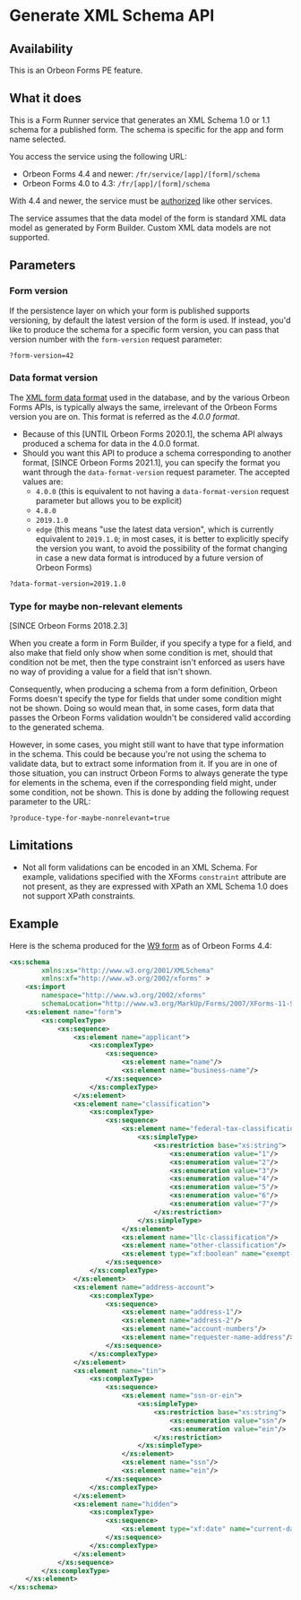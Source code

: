 # Generate XML Schema API

## Availability

This is an Orbeon Forms PE feature.

## What it does

This is a Form Runner service that generates an XML Schema 1.0 or 1.1 schema for a published form. The schema is specific for the app and form name selected.

You access the service using the following URL:

- Orbeon Forms 4.4 and newer: `/fr/service/[app]/[form]/schema`
- Orbeon Forms 4.0 to 4.3: `/fr/[app]/[form]/schema`

With 4.4 and newer, the service must be [authorized](../../../xml-platform/controller/authorization-of-pages-and-services.md) like other services.

The service assumes that the data model of the form is standard XML data model as generated by Form Builder. Custom XML data models are not supported.

## Parameters

### Form version

If the persistence layer on which your form is published supports versioning, by default the latest version of the form is used. If instead, you'd like to produce the schema for a specific form version, you can pass that version number with the `form-version` request parameter:

    ?form-version=42

### Data format version

The [XML form data format](/form-runner/data-format/form-data.md) used in the database, and by the various Orbeon Forms APIs, is typically always the same, irrelevant of the Orbeon Forms version you are on. This format is referred as the *4.0.0 format*.

- Because of this [UNTIL Orbeon Forms 2020.1], the schema API always produced a schema for data in the 4.0.0 format.
- Should you want this API to produce a schema corresponding to another format, [SINCE Orbeon Forms 2021.1], you can specify the format you want through the `data-format-version` request parameter. The accepted values are:
    - `4.0.0` (this is equivalent to not having a `data-format-version` request parameter but allows you to be explicit)
    - `4.8.0`
    - `2019.1.0`
    - `edge` (this means "use the latest data version", which is currently equivalent to `2019.1.0`; in most cases, it is better to explicitly specify the version you want, to avoid the possibility of the format changing in case a new data format is introduced by a future version of Orbeon Forms)

```
?data-format-version=2019.1.0
```

### Type for maybe non-relevant elements

[SINCE Orbeon Forms 2018.2.3]

When you create a form in Form Builder, if you specify a type for a field, and also make that field only show when some condition is met, should that condition not be met, then the type constraint isn't enforced as users have no way of providing a value for a field that isn't shown.

Consequently, when producing a schema from a form definition, Orbeon Forms doesn't specify the type for fields that under some condition might not be shown. Doing so would mean that, in some cases, form data that passes the Orbeon Forms validation wouldn't be considered valid according to the generated schema.

However, in some cases, you might still want to have that type information in the schema. This could be because you're not using the schema to validate data, but to extract some information from it. If you are in one of those situation, you can instruct Orbeon Forms to always generate the type for elements in the schema, even if the corresponding field might, under some condition, not be shown. This is done by adding the following request parameter to the URL:

    ?produce-type-for-maybe-nonrelevant=true

## Limitations

- Not all form validations can be encoded in an XML Schema. For example, validations specified with the XForms `constraint` attribute are not present, as they are expressed with XPath an XML Schema 1.0 does not support XPath constraints.

## Example

Here is the schema produced for the [W9 form](http://demo.orbeon.com/orbeon/fr/orbeon/w9/edit/4a83b4cf2b905fbe105d7e57ddc5597b5e78c0a3) as of Orbeon Forms 4.4:

```xml
<xs:schema
        xmlns:xs="http://www.w3.org/2001/XMLSchema"
        xmlns:xf="http://www.w3.org/2002/xforms" >
    <xs:import
        namespace="http://www.w3.org/2002/xforms"
        schemaLocation="http://www.w3.org/MarkUp/Forms/2007/XForms-11-Schema.xsd"/>
    <xs:element name="form">
        <xs:complexType>
            <xs:sequence>
                <xs:element name="applicant">
                    <xs:complexType>
                        <xs:sequence>
                            <xs:element name="name"/>
                            <xs:element name="business-name"/>
                        </xs:sequence>
                    </xs:complexType>
                </xs:element>
                <xs:element name="classification">
                    <xs:complexType>
                        <xs:sequence>
                            <xs:element name="federal-tax-classification">
                                <xs:simpleType>
                                    <xs:restriction base="xs:string">
                                        <xs:enumeration value="1"/>
                                        <xs:enumeration value="2"/>
                                        <xs:enumeration value="3"/>
                                        <xs:enumeration value="4"/>
                                        <xs:enumeration value="5"/>
                                        <xs:enumeration value="6"/>
                                        <xs:enumeration value="7"/>
                                    </xs:restriction>
                                </xs:simpleType>
                            </xs:element>
                            <xs:element name="llc-classification"/>
                            <xs:element name="other-classification"/>
                            <xs:element type="xf:boolean" name="exempt-payee"/>
                        </xs:sequence>
                    </xs:complexType>
                </xs:element>
                <xs:element name="address-account">
                    <xs:complexType>
                        <xs:sequence>
                            <xs:element name="address-1"/>
                            <xs:element name="address-2"/>
                            <xs:element name="account-numbers"/>
                            <xs:element name="requester-name-address"/>
                        </xs:sequence>
                    </xs:complexType>
                </xs:element>
                <xs:element name="tin">
                    <xs:complexType>
                        <xs:sequence>
                            <xs:element name="ssn-or-ein">
                                <xs:simpleType>
                                    <xs:restriction base="xs:string">
                                        <xs:enumeration value="ssn"/>
                                        <xs:enumeration value="ein"/>
                                    </xs:restriction>
                                </xs:simpleType>
                            </xs:element>
                            <xs:element name="ssn"/>
                            <xs:element name="ein"/>
                        </xs:sequence>
                    </xs:complexType>
                </xs:element>
                <xs:element name="hidden">
                    <xs:complexType>
                        <xs:sequence>
                            <xs:element type="xf:date" name="current-date"/>
                        </xs:sequence>
                    </xs:complexType>
                </xs:element>
            </xs:sequence>
        </xs:complexType>
    </xs:element>
</xs:schema>
```
